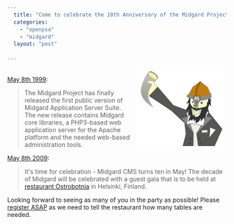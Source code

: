 ```yaml
---
  title: "Come to celebrate the 10th Anniversary of the Midgard Project"
  categories: 
    - "openpsa"
    - "midgard"
  layout: "post"

---
```

<p>
<img src="/files/vali-party.jpg" height="175" width="200" border="0" align="right" hspace="8" vspace="4" alt="Vali raises a toast to ten years of Midgard" title="Vali raises a toast to ten years of Midgard" />
<br /><a href="http://www.linuxtoday.com/developer/1999050701705NWSW">May 8th 1999</a>:
</p><blockquote>
The Midgard Project has finally released the first public version of Midgard Application Server Suite. The new release contains Midgard core libraries, a PHP3-based web application server for the Apache platform and the needed web-based administration tools.
</blockquote><p>
<a href="http://www.midgard-project.org/10/">May 8th 2009</a>:
</p><blockquote>
It's time for celebration - Midgard CMS turns ten in May! The decade of Midgard will be celebrated with a guest gala that is to be held at <a href="http://www.botta.fi/Etusivu.24.0.html?&amp;L=1">restaurant Ostrobotnia</a> in Helsinki, Finland.
</blockquote><p>
Looking forward to seeing as many of you in the party as possible! Please <a href="http://www.midgard-project.org/10/registration/">register ASAP</a> as we need to tell the restaurant how many tables are needed.
</p>